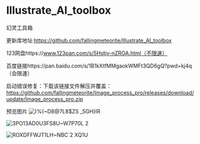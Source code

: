 # Illustrate_AI_toolbox
幻灵工具箱

更新库地址:https://github.com/fallingmeteorite/Illustrate_AI_toolbox

123网盘https://www.123pan.com/s/5Hstjv-nZROA.html（不限速）

百度链接https://pan.baidu.com/s/1B1kXtfMMgaokWMFt3QD6gQ?pwd=kj4q （会限速）

启动错误修复：下载该链接文件解压并覆盖：https://github.com/fallingmeteorite/Image_process_pro/releases/download/update/Image_process_pro.zip

预览图片
![)%(~D8@7L8$`ZS _5GH`}IR](https://github.com/fallingmeteorite/Wraith_Toolbox/assets/86793086/9152eb20-6178-4e2c-8462-46cdf20a3be3)

![3PO13AD0U3FS8U~W7P70L 2](https://github.com/fallingmeteorite/Wraith_Toolbox/assets/86793086/f5ae4656-11f1-4702-b6e7-e384cd017c62)

![ROXDFFWJT1LH~NBC`2 XQ1U](https://github.com/fallingmeteorite/Wraith_Toolbox/assets/86793086/0f40dfd5-a985-4b99-85be-c98c26514bc7)

